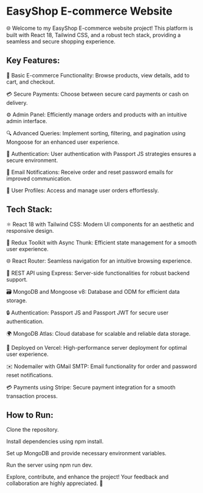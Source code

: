 # EasyShop E-commerce Website

🌐 Welcome to my EasyShop E-commerce website project! This platform is built with React 18, Tailwind CSS, and a robust tech stack, providing a seamless and secure shopping experience.

## Key Features:
🛒 Basic E-commerce Functionality: Browse products, view details, add to cart, and checkout.

💳 Secure Payments: Choose between secure card payments or cash on delivery.

⚙️ Admin Panel: Efficiently manage orders and products with an intuitive admin interface.

🔍 Advanced Queries: Implement sorting, filtering, and pagination using Mongoose for an enhanced user experience.

🔐 Authentication: User authentication with Passport JS strategies ensures a secure environment.

📧 Email Notifications: Receive order and reset password emails for improved communication.

👤 User Profiles: Access and manage user orders effortlessly.

## Tech Stack:
⚛️ React 18 with Tailwind CSS: Modern UI components for an aesthetic and responsive design.

🔄 Redux Toolkit with Async Thunk: Efficient state management for a smooth user experience.

🌐 React Router: Seamless navigation for an intuitive browsing experience.

📡 REST API using Express: Server-side functionalities for robust backend support.

🗃️ MongoDB and Mongoose v8: Database and ODM for efficient data storage.

🔒 Authentication: Passport JS and Passport JWT for secure user authentication.

🌍 MongoDB Atlas: Cloud database for scalable and reliable data storage.

🚀 Deployed on Vercel: High-performance server deployment for optimal user experience.

✉️ Nodemailer with GMail SMTP: Email functionality for order and password reset notifications.

💳 Payments using Stripe: Secure payment integration for a smooth transaction process.

## How to Run:

Clone the repository.

Install dependencies using npm install.

Set up MongoDB and provide necessary environment variables.

Run the server using npm run dev.

Explore, contribute, and enhance the project! Your feedback and collaboration are highly appreciated. 🚀


